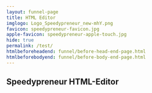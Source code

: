 ```yaml
---
layout: funnel-page
title: HTML Editor
imglogo: Logo_Speedypreneur_new-mhY.png
favicon: speedypreneur-favicon.jpg
apple-favicon: speedypreneur-apple-touch.jpg
hide: true
permalink: /test/
htmlbeforeheadend: funnel/before-head-end-page.html
htmlbeforebodyend: funnel/before-body-end-page.html
---
```

<h2>Speedypreneur HTML-Editor</h2>
